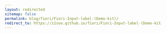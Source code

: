```yaml
---
layout: redirected
sitemap: false
permalink: blog/fiori/Fiori-Input-label-(Demo-kit)/
redirect_to: https://z2soo.github.io/fiori/Fiori-Input-label-(Demo-kit)/
---
```


